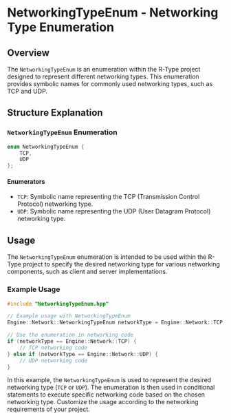 # NetworkingTypeEnum - Networking Type Enumeration

## Overview

The `NetworkingTypeEnum` is an enumeration within the R-Type project designed to represent different networking types. This enumeration provides symbolic names for commonly used networking types, such as TCP and UDP.

## Structure Explanation

### `NetworkingTypeEnum` Enumeration

```cpp
enum NetworkingTypeEnum {
    TCP,
    UDP
};
```

#### Enumerators

- `TCP`: Symbolic name representing the TCP (Transmission Control Protocol) networking type.
- `UDP`: Symbolic name representing the UDP (User Datagram Protocol) networking type.

## Usage

The `NetworkingTypeEnum` enumeration is intended to be used within the R-Type project to specify the desired networking type for various networking components, such as client and server implementations.

### Example Usage

```cpp
#include "NetworkingTypeEnum.hpp"

// Example usage with NetworkingTypeEnum
Engine::Network::NetworkingTypeEnum networkType = Engine::Network::TCP;

// Use the enumeration in networking code
if (networkType == Engine::Network::TCP) {
    // TCP networking code
} else if (networkType == Engine::Network::UDP) {
    // UDP networking code
}
```

In this example, the `NetworkingTypeEnum` is used to represent the desired networking type (`TCP` or `UDP`). The enumeration is then used in conditional statements to execute specific networking code based on the chosen networking type. Customize the usage according to the networking requirements of your project.